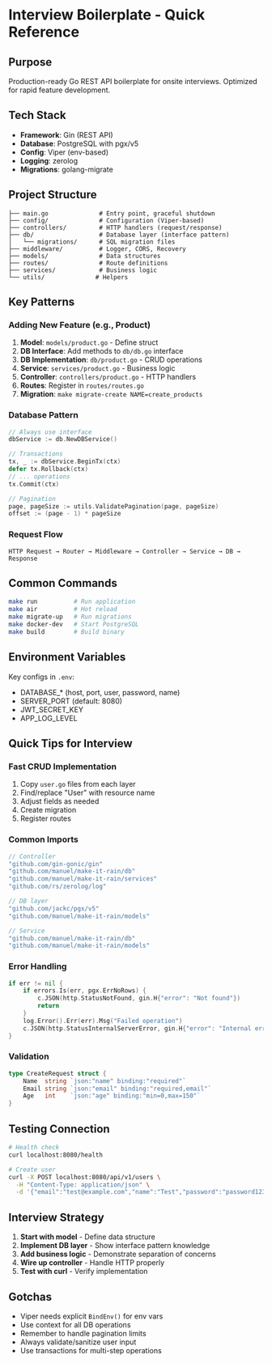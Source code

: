 # Interview Boilerplate - Quick Reference

## Purpose
Production-ready Go REST API boilerplate for onsite interviews. Optimized for rapid feature development.

## Tech Stack
- **Framework**: Gin (REST API)
- **Database**: PostgreSQL with pgx/v5
- **Config**: Viper (env-based)
- **Logging**: zerolog
- **Migrations**: golang-migrate

## Project Structure
```
├── main.go              # Entry point, graceful shutdown
├── config/              # Configuration (Viper-based)
├── controllers/         # HTTP handlers (request/response)
├── db/                  # Database layer (interface pattern)
│   └── migrations/      # SQL migration files
├── middleware/          # Logger, CORS, Recovery
├── models/              # Data structures
├── routes/              # Route definitions
├── services/            # Business logic
└── utils/              # Helpers
```

## Key Patterns

### Adding New Feature (e.g., Product)
1. **Model**: `models/product.go` - Define struct
2. **DB Interface**: Add methods to `db/db.go` interface
3. **DB Implementation**: `db/product.go` - CRUD operations
4. **Service**: `services/product.go` - Business logic
5. **Controller**: `controllers/product.go` - HTTP handlers
6. **Routes**: Register in `routes/routes.go`
7. **Migration**: `make migrate-create NAME=create_products`

### Database Pattern
```go
// Always use interface
dbService := db.NewDBService()

// Transactions
tx, _ := dbService.BeginTx(ctx)
defer tx.Rollback(ctx)
// ... operations
tx.Commit(ctx)

// Pagination
page, pageSize := utils.ValidatePagination(page, pageSize)
offset := (page - 1) * pageSize
```

### Request Flow
```
HTTP Request → Router → Middleware → Controller → Service → DB → Response
```

## Common Commands
```bash
make run          # Run application
make air          # Hot reload
make migrate-up   # Run migrations
make docker-dev   # Start PostgreSQL
make build        # Build binary
```

## Environment Variables
Key configs in `.env`:
- DATABASE_* (host, port, user, password, name)
- SERVER_PORT (default: 8080)
- JWT_SECRET_KEY
- APP_LOG_LEVEL

## Quick Tips for Interview

### Fast CRUD Implementation
1. Copy `user.go` files from each layer
2. Find/replace "User" with resource name
3. Adjust fields as needed
4. Create migration
5. Register routes

### Common Imports
```go
// Controller
"github.com/gin-gonic/gin"
"github.com/manuel/make-it-rain/db"
"github.com/manuel/make-it-rain/services"
"github.com/rs/zerolog/log"

// DB layer
"github.com/jackc/pgx/v5"
"github.com/manuel/make-it-rain/models"

// Service
"github.com/manuel/make-it-rain/db"
"github.com/manuel/make-it-rain/models"
```

### Error Handling
```go
if err != nil {
    if errors.Is(err, pgx.ErrNoRows) {
        c.JSON(http.StatusNotFound, gin.H{"error": "Not found"})
        return
    }
    log.Error().Err(err).Msg("Failed operation")
    c.JSON(http.StatusInternalServerError, gin.H{"error": "Internal error"})
}
```

### Validation
```go
type CreateRequest struct {
    Name  string `json:"name" binding:"required"`
    Email string `json:"email" binding:"required,email"`
    Age   int    `json:"age" binding:"min=0,max=150"`
}
```

## Testing Connection
```bash
# Health check
curl localhost:8080/health

# Create user
curl -X POST localhost:8080/api/v1/users \
  -H "Content-Type: application/json" \
  -d '{"email":"test@example.com","name":"Test","password":"password123"}'
```

## Interview Strategy
1. **Start with model** - Define data structure
2. **Implement DB layer** - Show interface pattern knowledge
3. **Add business logic** - Demonstrate separation of concerns
4. **Wire up controller** - Handle HTTP properly
5. **Test with curl** - Verify implementation

## Gotchas
- Viper needs explicit `BindEnv()` for env vars
- Use context for all DB operations
- Remember to handle pagination limits
- Always validate/sanitize user input
- Use transactions for multi-step operations